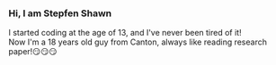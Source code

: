 ### Hi, I am Stepfen Shawn
I started coding at the age of 13, and I've never been tired of it!  
Now I'm a 18 years old guy from Canton, always like reading research paper!😏😏😏
